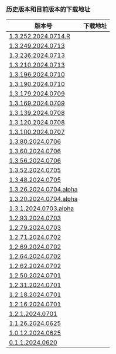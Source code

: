 ### 历史版本和目前版本的下载地址

| 版本号 | 下载地址 |
| ------ | -------- |
| [1.3.252.2024.0714.R](https://github.com/Hny0305Lin/NLChat/tree/v1.3.252.2024.0714.R) |          |
| [1.3.249.2024.0713](https://github.com/Hny0305Lin/NLChat/tree/v1.3.249.2024.0713) |          |
| [1.3.236.2024.0713](https://github.com/Hny0305Lin/NLChat/tree/v1.3.236.2024.0713) |          |
| [1.3.210.2024.0713](https://github.com/Hny0305Lin/NLChat/tree/v1.3.210.2024.0713) |          |
| [1.3.196.2024.0710](https://github.com/Hny0305Lin/NLChat/tree/v1.3.196.2024.0710) |          |
| [1.3.190.2024.0710](https://github.com/Hny0305Lin/NLChat/tree/v1.3.190.2024.0710) |          |
| [1.3.179.2024.0709](https://github.com/Hny0305Lin/NLChat/tree/v1.3.179.2024.0709) |          |
| [1.3.169.2024.0709](https://github.com/Hny0305Lin/NLChat/tree/v1.3.169.2024.0709) |          |
| [1.3.139.2024.0708](https://github.com/Hny0305Lin/NLChat/tree/v1.3.139.2024.0708) |          |
| [1.3.120.2024.0708](https://github.com/Hny0305Lin/NLChat/tree/v1.3.120.2024.0708) |          |
| [1.3.100.2024.0707](https://github.com/Hny0305Lin/NLChat/tree/v1.3.100.2024.0707) |          |
| [1.3.80.2024.0706](https://github.com/Hny0305Lin/NLChat/tree/v1.3.80.2024.0706) |          |
| [1.3.60.2024.0706](https://github.com/Hny0305Lin/NLChat/tree/v1.3.60.2024.0706) |          |
| [1.3.56.2024.0706](https://github.com/Hny0305Lin/NLChat/tree/v1.3.56.2024.0706) |          |
| [1.3.52.2024.0705](https://github.com/Hny0305Lin/NLChat/tree/v1.3.52.2024.0705) |          |
| [1.3.48.2024.0705](https://github.com/Hny0305Lin/NLChat/tree/v1.3.48.2024.0705) |          |
| [1.3.26.2024.0704.alpha](https://github.com/Hny0305Lin/NLChat/tree/v1.3.26.2024.0704.alpha) |          |
| [1.3.20.2024.0704.alpha](https://github.com/Hny0305Lin/NLChat/tree/v1.3.20.2024.0704.alpha) |          |
| [1.3.1.2024.0703.alpha](https://github.com/Hny0305Lin/NLChat/tree/v1.3.1.2024.0703.alpha) |          |
| [1.2.93.2024.0703](https://github.com/Hny0305Lin/NLChat/tree/v1.2.93.2024.0703) |          |
| [1.2.79.2024.0703](https://github.com/Hny0305Lin/NLChat/tree/v1.2.79.2024.0703) |          |
| [1.2.71.2024.0702](https://github.com/Hny0305Lin/NLChat/tree/v1.2.71.2024.0702) |          |
| [1.2.69.2024.0702](https://github.com/Hny0305Lin/NLChat/tree/v1.2.69.2024.0702) |          |
| [1.2.64.2024.0702](https://github.com/Hny0305Lin/NLChat/tree/v1.2.64.2024.0702) |          |
| [1.2.62.2024.0702](https://github.com/Hny0305Lin/NLChat/tree/v1.2.62.2024.0702) |          |
| [1.2.50.2024.0701](https://github.com/Hny0305Lin/NLChat/tree/v1.2.50.2024.0701) |          |
| [1.2.31.2024.0701](https://github.com/Hny0305Lin/NLChat/tree/v1.2.31.2024.0701) |          |
| [1.2.18.2024.0701](https://github.com/Hny0305Lin/NLChat/tree/v1.2.18.2024.0701) |          |
| [1.2.16.2024.0701](https://github.com/Hny0305Lin/NLChat/tree/v1.2.16.2024.0701) |          |
| [1.2.1.2024.0701](https://github.com/Hny0305Lin/NLChat/tree/c171a44eddd3e021fd4f8466248aace08276c7e4) |          |
| [1.1.26.2024.0625](https://github.com/Hny0305Lin/NLChat/tree/79cf346f4b454c6800ac0cd2ad3a25ccec1abfc1) |          |
| [1.0.12.2024.0625](https://github.com/Hny0305Lin/NLChat/tree/a7b3174baef120ecba70b48cd46ffd684e02ade2) |          |
| [0.1.1.2024.0620](https://github.com/Hny0305Lin/NLChat/tree/58260c79e4987f945b3d090cd1ebf85317e081f6) |          |